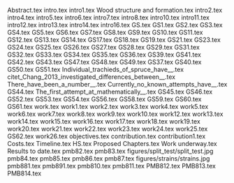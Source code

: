 Abstract.tex
intro.tex
intro1.tex
Wood structure and formation.tex
intro2.tex
intro4.tex
intro5.tex
intro6.tex
intro7.tex
intro8.tex
intro10.tex
intro11.tex
intro12.tex
intro13.tex
intro14.tex
intro16.tex
GS.tex
GS1.tex
GS2.tex
GS3.tex
GS4.tex
GS5.tex
GS6.tex
GS7.tex
GS8.tex
GS9.tex
GS10.tex
GS11.tex
GS12.tex
GS13.tex
GS14.tex
GS17.tex
GS18.tex
GS19.tex
GS21.tex
GS23.tex
GS24.tex
GS25.tex
GS26.tex
GS27.tex
GS28.tex
GS29.tex
GS31.tex
GS32.tex
GS33.tex
GS34.tex
GS35.tex
GS36.tex
GS39.tex
GS41.tex
GS42.tex
GS43.tex
GS47.tex
GS48.tex
GS49.tex
GS37.tex
GS40.tex
GS50.tex
GS51.tex
Individual_trachieds_of_spruce_have__.tex
citet_Chang_2013_investigated_differences_between__.tex
There_have_been_a_number__.tex
Currently_no_known_attempts_have__.tex
GS44.tex
The_first_attempt_at_mathematically__.tex
GS45.tex
GS46.tex
GS52.tex
GS53.tex
GS54.tex
GS56.tex
GS58.tex
GS59.tex
GS60.tex
GS61.tex
work.tex
work1.tex
work2.tex
work3.tex
work4.tex
work5.tex
work6.tex
work7.tex
work8.tex
work9.tex
work10.tex
work12.tex
work13.tex
work14.tex
work15.tex
work16.tex
work17.tex
work18.tex
work19.tex
work20.tex
work21.tex
work22.tex
work23.tex
work24.tex
work25.tex
GS62.tex
work26.tex
objectives.tex
contribution.tex
contribution1.tex
Costs.tex
Timeline.tex
HS.tex
Proposed Chapters.tex
Work underway.tex
Results to date.tex
pmb82.tex
pmb83.tex
figures/split_test/split_test.jpg
pmb84.tex
pmb85.tex
pmb86.tex
pmb87.tex
figures/strains/strains.jpg
pmb881.tex
pmb891.tex
pmb810.tex
pmb811.tex
PMB812.tex
PMB813.tex
PMB814.tex
